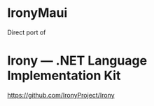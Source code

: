# IronyMaui

Direct port of

# Irony — .NET Language Implementation Kit
https://github.com/IronyProject/Irony
